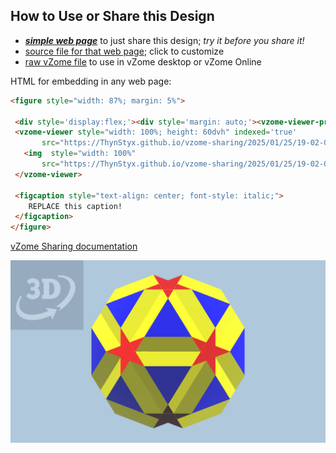 
## How to Use or Share this Design

 - [***simple web page***](<https://ThynStyx.github.io/vzome-sharing/2025/01/25/19-02-07-Siid-with-scenes/>) to just share this design; *try it before you share it!*
 - [source file for that web page](<https://github.com/ThynStyx/vzome-sharing/edit/main/2025/01/25/19-02-07-Siid-with-scenes/index.md>); click to customize
 - [raw vZome file](<https://raw.githubusercontent.com/ThynStyx/vzome-sharing/main/2025/01/25/19-02-07-Siid-with-scenes/Siid-with-scenes.vZome>) to use in vZome desktop or vZome Online
 
 HTML for embedding in any web page:
 ```html
<figure style="width: 87%; margin: 5%">
  
  <div style='display:flex;'><div style='margin: auto;'><vzome-viewer-previous label='prev step'></vzome-viewer-previous><vzome-viewer-next label='next step'></vzome-viewer-next></div></div>
  <vzome-viewer style="width: 100%; height: 60dvh" indexed='true'
        src="https://ThynStyx.github.io/vzome-sharing/2025/01/25/19-02-07-Siid-with-scenes/Siid-with-scenes.vZome" >
    <img  style="width: 100%"
        src="https://ThynStyx.github.io/vzome-sharing/2025/01/25/19-02-07-Siid-with-scenes/Siid-with-scenes.png" >
  </vzome-viewer>

  <figcaption style="text-align: center; font-style: italic;">
     REPLACE this caption!
  </figcaption>
</figure>

 ```

[vZome Sharing documentation](https://vzome.github.io/vzome/sharing.html#how-it-works)

![Image](<Siid-with-scenes.png>)

